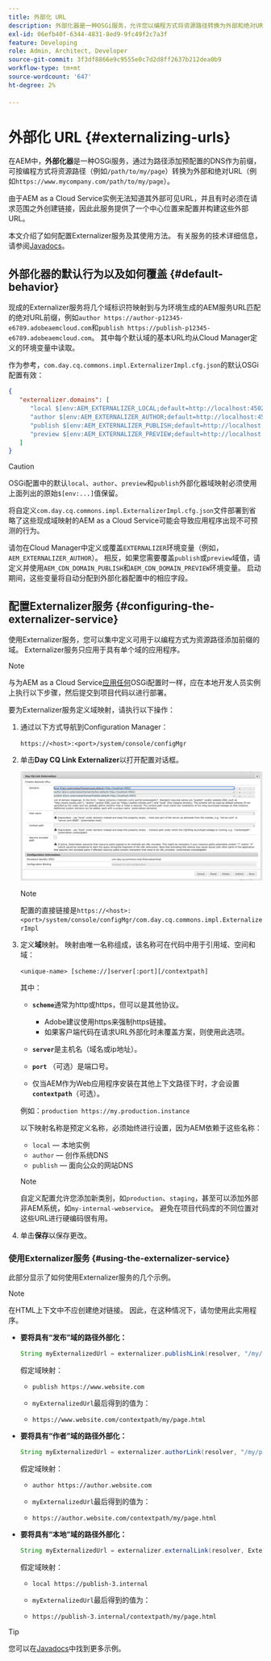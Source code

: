```yaml
---
title: 外部化 URL
description: 外部化器是一种OSGi服务，允许您以编程方式将资源路径转换为外部和绝对URL。
exl-id: 06efb40f-6344-4831-8ed9-9fc49f2c7a3f
feature: Developing
role: Admin, Architect, Developer
source-git-commit: 3f3df8866e9c9555e0c7d2d8ff2637b212dea0b9
workflow-type: tm+mt
source-wordcount: '647'
ht-degree: 2%

---
```


# 外部化 URL {#externalizing-urls}

在AEM中，**外部化器**&#x200B;是一种OSGi服务，通过为路径添加预配置的DNS作为前缀，可按编程方式将资源路径（例如`/path/to/my/page`）转换为外部和绝对URL（例如`https://www.mycompany.com/path/to/my/page`）。

由于AEM as a Cloud Service实例无法知道其外部可见URL，并且有时必须在请求范围之外创建链接，因此此服务提供了一个中心位置来配置并构建这些外部URL。

本文介绍了如何配置Externalizer服务及其使用方法。 有关服务的技术详细信息，请参阅[Javadocs](https://www.adobe.io/experience-manager/reference-materials/cloud-service/javadoc/com/day/cq/commons/Externalizer.html)。

## 外部化器的默认行为以及如何覆盖 {#default-behavior}

现成的Externalizer服务将几个域标识符映射到与为环境生成的AEM服务URL匹配的绝对URL前缀，例如`author https://author-p12345-e6789.adobeaemcloud.com`和`publish https://publish-p12345-e6789.adobeaemcloud.com`。 其中每个默认域的基本URL均从Cloud Manager定义的环境变量中读取。

作为参考，`com.day.cq.commons.impl.ExternalizerImpl.cfg.json`的默认OSGi配置有效：

```json
{
   "externalizer.domains": [
      "local $[env:AEM_EXTERNALIZER_LOCAL;default=http://localhost:4502]",
      "author $[env:AEM_EXTERNALIZER_AUTHOR;default=http://localhost:4502]",
      "publish $[env:AEM_EXTERNALIZER_PUBLISH;default=http://localhost:4503]",
      "preview $[env:AEM_EXTERNALIZER_PREVIEW;default=http://localhost:4503]"
   ]
}
```

>[!CAUTION]
>
>OSGi配置中的默认`local`、`author`、`preview`和`publish`外部化器域映射必须使用上面列出的原始`$[env:...]`值保留。
>
>将自定义`com.day.cq.commons.impl.ExternalizerImpl.cfg.json`文件部署到省略了这些现成域映射的AEM as a Cloud Service可能会导致应用程序出现不可预测的行为。

请勿在Cloud Manager中定义或覆盖`EXTERNALIZER`环境变量（例如，`AEM_EXTERNALIZER_AUTHOR`）。 相反，如果您需要覆盖`publish`或`preview`域值，请定义并使用`AEM_CDN_DOMAIN_PUBLISH`和`AEM_CDN_DOMAIN_PREVIEW`环境变量。 启动期间，这些变量将自动分配到外部化器配置中的相应字段。

<!-- Alexandru: hiding this. See CQDOC-23014 for more details

To override the `preview` and `publish` values, use Cloud Manager environment variables as described in the article [Configuring OSGi for AEM as a Cloud Service](/help/implementing/deploying/configuring-osgi.md#cloud-manager-api-format-for-setting-properties) and setting the predefined `AEM_CDN_DOMAIN_PUBLISH` and `AEM_CDN_DOMAIN_PREVIEW` variables. -->

## 配置Externalizer服务 {#configuring-the-externalizer-service}

使用Externalizer服务，您可以集中定义可用于以编程方式为资源路径添加前缀的域。 Externalizer服务只应用于具有单个域的应用程序。

>[!NOTE]
>
>与为AEM as a Cloud Service[应用任何](/help/implementing/deploying/overview.md#osgi-configuration)OSGi配置时一样，应在本地开发人员实例上执行以下步骤，然后提交到项目代码以进行部署。

要为Externalizer服务定义域映射，请执行以下操作：

1. 通过以下方式导航到Configuration Manager：

   `https://<host>:<port>/system/console/configMgr`

1. 单击&#x200B;**Day CQ Link Externalizer**&#x200B;以打开配置对话框。

   ![外部化器OSGi配置](./assets/externalizer-osgi.png)

   >[!NOTE]
   >
   >配置的直接链接是`https://<host>:<port>/system/console/configMgr/com.day.cq.commons.impl.ExternalizerImpl`

1. 定义&#x200B;**域**&#x200B;映射。 映射由唯一名称组成，该名称可在代码中用于引用域、空间和域：

   `<unique-name> [scheme://]server[:port][/contextpath]`

   其中：

   * **`scheme`**&#x200B;通常为http或https，但可以是其他协议。

      * Adobe建议使用https来强制https链接。
      * 如果客户端代码在请求URL外部化时未覆盖方案，则使用此选项。

   * **`server`**&#x200B;是主机名（域名或ip地址）。
   * **`port`** （可选）是端口号。
   * 仅当AEM作为Web应用程序安装在其他上下文路径下时，才会设置&#x200B;**`contextpath`**（可选）。

   例如：`production https://my.production.instance`

   以下映射名称是预定义名称，必须始终进行设置，因为AEM依赖于这些名称：

   * `local` — 本地实例
   * `author` — 创作系统DNS
   * `publish` — 面向公众的网站DNS

   >[!NOTE]
   >
   >自定义配置允许您添加新类别，如`production`、`staging`，甚至可以添加外部非AEM系统，如`my-internal-webservice`。 避免在项目代码库的不同位置对这些URL进行硬编码很有用。

1. 单击&#x200B;**保存**&#x200B;以保存更改。

### 使用Externalizer服务 {#using-the-externalizer-service}

此部分显示了如何使用Externalizer服务的几个示例。

>[!NOTE]
>
>在HTML上下文中不应创建绝对链接。 因此，在这种情况下，请勿使用此实用程序。

* **要将具有“发布”域的路径外部化：**

  ```java
  String myExternalizedUrl = externalizer.publishLink(resolver, "/my/page") + ".html";
  ```

  假定域映射：

   * `publish https://www.website.com`

   * `myExternalizedUrl`最后得到的值为：

   * `https://www.website.com/contextpath/my/page.html`

* **要将具有“作者”域的路径外部化：**

  ```java
  String myExternalizedUrl = externalizer.authorLink(resolver, "/my/page") + ".html";
  ```

  假定域映射：

   * `author https://author.website.com`

   * `myExternalizedUrl`最后得到的值为：

   * `https://author.website.com/contextpath/my/page.html`

* **要将具有“本地”域的路径外部化：**

  ```java
  String myExternalizedUrl = externalizer.externalLink(resolver, Externalizer.LOCAL, "/my/page") + ".html";
  ```

  假定域映射：

   * `local https://publish-3.internal`

   * `myExternalizedUrl`最后得到的值为：

   * `https://publish-3.internal/contextpath/my/page.html`

>[!TIP]
>
>您可以在[Javadocs](https://www.adobe.io/experience-manager/reference-materials/cloud-service/javadoc/com/day/cq/commons/Externalizer.html)中找到更多示例。
